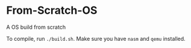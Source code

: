 # From-Scratch-OS
A OS build from scratch 

To compile, run `./build.sh`. Make sure you have `nasm` and `qemu` installed.